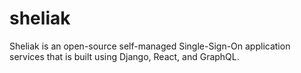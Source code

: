 # sheliak
Sheliak is an open-source self-managed Single-Sign-On application services that is built using Django, React, and GraphQL.
